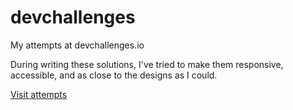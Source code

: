 # devchallenges
My attempts at devchallenges.io

During writing these solutions, I've tried to make them responsive, accessible, and as close to the designs as I could.

[Visit attempts](https://amin-pro.github.io/devchallenges/)
